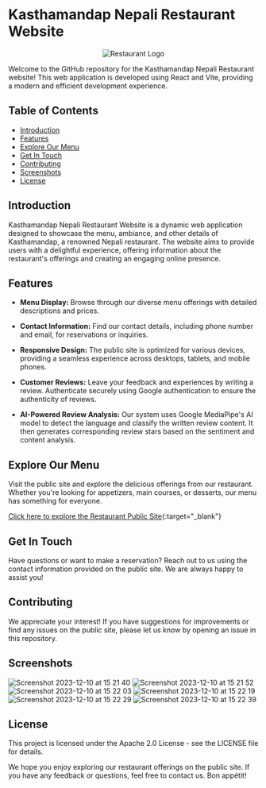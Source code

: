 # Kasthamandap Nepali Restaurant Website
<p align="center">
  <img src="https://github.com/bekstha/Dashboard/assets/91323947/9919944e-73f7-439d-a0c4-73afef0981f2](https://github.com/bekstha/kasthamandap/assets/91323947/ff6f15f8-d3f8-4591-b53a-481f9108b372)" alt="Restaurant Logo">
</p>

Welcome to the GitHub repository for the Kasthamandap Nepali Restaurant website! This web application is developed using React and Vite, providing a modern and efficient development experience.

## Table of Contents

- [Introduction](#introduction)
- [Features](#features)
- [Explore Our Menu](#explore-our-menu)
- [Get In Touch](#get-in-touch)
- [Contributing](#contributing)
- [Screenshots](#screenshots)
- [License](#license)

## Introduction

Kasthamandap Nepali Restaurant Website is a dynamic web application designed to showcase the menu, ambiance, and other details of Kasthamandap, a renowned Nepali restaurant. The website aims to provide users with a delightful experience, offering information about the restaurant's offerings and creating an engaging online presence.

## Features

- **Menu Display:** Browse through our diverse menu offerings with detailed descriptions and prices.

- **Contact Information:** Find our contact details, including phone number and email, for reservations or inquiries.

- **Responsive Design:** The public site is optimized for various devices, providing a seamless experience across desktops, tablets, and mobile phones.

- **Customer Reviews:** Leave your feedback and experiences by writing a review. Authenticate securely using Google authentication to ensure the authenticity of reviews.

- **AI-Powered Review Analysis:** Our system uses Google MediaPipe's AI model to detect the language and classify the written review content. It then generates corresponding review stars based on the sentiment and content analysis.

## Explore Our Menu

Visit the public site and explore the delicious offerings from our restaurant. Whether you're looking for appetizers, main courses, or desserts, our menu has something for everyone.

[Click here to explore the Restaurant Public Site](https://kasthamandap.fi/){:target="_blank"}


## Get In Touch

Have questions or want to make a reservation? Reach out to us using the contact information provided on the public site. We are always happy to assist you!

## Contributing

We appreciate your interest! If you have suggestions for improvements or find any issues on the public site, please let us know by opening an issue in this repository.

## Screenshots
![Screenshot 2023-12-10 at 15 21 40](https://github.com/bekstha/kasthamandap/assets/91323947/234ec409-a6cd-4433-af85-fa9c39b69d03)
![Screenshot 2023-12-10 at 15 21 52](https://github.com/bekstha/kasthamandap/assets/91323947/c66ea8dc-9248-4875-bf7e-8852b37803e7)
![Screenshot 2023-12-10 at 15 22 03](https://github.com/bekstha/kasthamandap/assets/91323947/4763f599-925c-4d3d-a9ef-8ea8d66d0e69)
![Screenshot 2023-12-10 at 15 22 19](https://github.com/bekstha/kasthamandap/assets/91323947/d2bc8c9d-d342-4a1e-a1f4-e42bd1356864)
![Screenshot 2023-12-10 at 15 22 29](https://github.com/bekstha/kasthamandap/assets/91323947/824e6890-c7be-42b3-937d-389a0ce36df6)
![Screenshot 2023-12-10 at 15 22 39](https://github.com/bekstha/kasthamandap/assets/91323947/d3bbe52d-af40-48b6-bbfe-d94bcf89c9a2)


## License

This project is licensed under the Apache 2.0 License - see the LICENSE file for details.


We hope you enjoy exploring our restaurant offerings on the public site. If you have any feedback or questions, feel free to contact us. Bon appétit!

